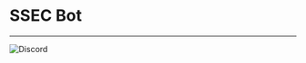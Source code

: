 # SSEC Bot

---

![Discord](https://img.shields.io/discord/638802665467543572?style=plastic&logo=discord&logoColor=white&label=SSEF&labelColor=blue&color=blue)
